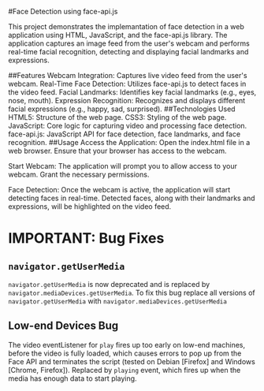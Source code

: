 #Face Detection using face-api.js

This project demonstrates the implemantation of face detection in a web application using HTML, JavaScript, and the face-api.js library. The application captures an image feed from the user's webcam and performs real-time facial recognition, detecting and displaying facial landmarks and expressions.

##Features
Webcam Integration: Captures live video feed from the user's webcam.
Real-Time Face Detection: Utilizes face-api.js to detect faces in the video feed.
Facial Landmarks: Identifies key facial landmarks (e.g., eyes, nose, mouth).
Expression Recognition: Recognizes and displays different facial expressions (e.g., happy, sad, surprised).
##Technologies Used
HTML5: Structure of the web page.
CSS3: Styling of the web page.
JavaScript: Core logic for capturing video and processing face detection.
face-api.js: JavaScript API for face detection, face landmarks, and face recognition.
##Usage
Access the Application: Open the index.html file in a web browser. Ensure that your browser has access to the webcam.

Start Webcam: The application will prompt you to allow access to your webcam. Grant the necessary permissions.

Face Detection: Once the webcam is active, the application will start detecting faces in real-time. Detected faces, along with their landmarks and expressions, will be highlighted on the video feed.
# IMPORTANT: Bug Fixes

## `navigator.getUserMedia`

`navigator.getUserMedia` is now deprecated and is replaced by `navigator.mediaDevices.getUserMedia`. To fix this bug replace all versions of `navigator.getUserMedia` with `navigator.mediaDevices.getUserMedia`

## Low-end Devices Bug

The video eventListener for `play` fires up too early on low-end machines, before the video is fully loaded, which causes errors to pop up from the Face API and terminates the script (tested on Debian [Firefox] and Windows [Chrome, Firefox]). Replaced by `playing` event, which fires up when the media has enough data to start playing.
